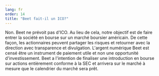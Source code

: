 ```yaml
---
lang: fr
order: 14
title: "Beet fait-il un ICO?"
---
```


Non. Beet ne prévoit pas d'ICO. Au lieu de cela, notre objectif est de faire entrer la société en bourse sur un marché boursier américain. De cette façon, les actionnaires peuvent partager les risques et retourner avec la direction avec transparence et divulgation. L'argent numérique Beet est censé être un instrument de paiement utile et non une opportunité d'investissement. Beet a l'intention de finaliser une introduction en bourse sur actions entièrement conforme à la SEC et arrivera sur le marché à mesure que le calendrier du marché sera prêt.
